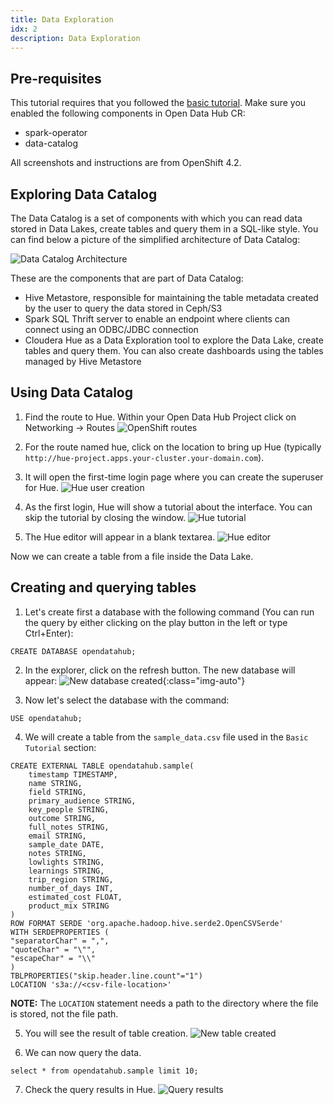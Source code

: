```yaml
---
title: Data Exploration
idx: 2
description: Data Exploration
---
```


## Pre-requisites

This tutorial requires that you followed the [basic tutorial](basic-tutorial). Make sure you enabled the following components in Open Data Hub CR:

- spark-operator
- data-catalog

All screenshots and instructions are from OpenShift 4.2.

## Exploring Data Catalog

The Data Catalog is a set of components with which you can
read data stored in Data Lakes, create tables and query them in a SQL-like style. You can find
below a picture of the simplified architecture of Data Catalog:

![Data Catalog Architecture](./architecture.png "Data Catalog Architecture")

These are the components that are part of Data Catalog:

- Hive Metastore, responsible for maintaining the table metadata created by the user to query the data stored in Ceph/S3
- Spark SQL Thrift server to enable an endpoint where clients can connect using an ODBC/JDBC connection
- Cloudera Hue as a Data Exploration tool to explore the Data Lake, create tables and query them. You can
  also create dashboards using the tables managed by Hive Metastore

## Using Data Catalog

1. Find the route to Hue. Within your Open Data Hub Project click on Networking -> Routes
   ![OpenShift routes](./routes.png "OpenShift routes")

2. For the route named hue, click on the location to bring up Hue (typically `http://hue-project.apps.your-cluster.your-domain.com`).

3. It will open the first-time login page where you can create the superuser for Hue.
   ![Hue user creation](./hue-user-creation.png "Hue user creation")

4. As the first login, Hue will show a tutorial about the interface. You can skip the tutorial by closing the window.
   ![Hue tutorial](./tutorial.png "Hue tutorial")

5. The Hue editor will appear in a blank textarea.
   ![Hue editor](./editor.png "Hue editor")

Now we can create a table from a file inside the Data Lake.

## Creating and querying tables

1. Let's create first a database with the following command (You can run the query by either clicking on the play button in the left or type Ctrl+Enter):

```
CREATE DATABASE opendatahub;
```

2. In the explorer, click on the refresh button. The new database will appear:
   ![New database created](./new-database.png "New database created"){:class="img-auto"}

3. Now let's select the database with the command:

```
USE opendatahub;
```

4. We will create a table from the `sample_data.csv` file used in the `Basic Tutorial` section:

```
CREATE EXTERNAL TABLE opendatahub.sample(
    timestamp TIMESTAMP,
    name STRING,
    field STRING,
    primary_audience STRING,
    key_people STRING,
    outcome STRING,
    full_notes STRING,
    email STRING,
    sample_date DATE,
    notes STRING,
    lowlights STRING,
    learnings STRING,
    trip_region STRING,
    number_of_days INT,
    estimated_cost FLOAT,
    product_mix STRING
)
ROW FORMAT SERDE 'org.apache.hadoop.hive.serde2.OpenCSVSerde'
WITH SERDEPROPERTIES (
"separatorChar" = ",",
"quoteChar" = "\"",
"escapeChar" = "\\"
)
TBLPROPERTIES("skip.header.line.count"="1")
LOCATION 's3a://<csv-file-location>'
```

**NOTE:** The `LOCATION` statement needs a path to the directory where the file is stored, not the file path.

5. You will see the result of table creation.
   ![New table created](./table-creation.png "New table created")

6. We can now query the data.

```
select * from opendatahub.sample limit 10;
```

7. Check the query results in Hue.
   ![Query results](./query-results.png "Query results")
